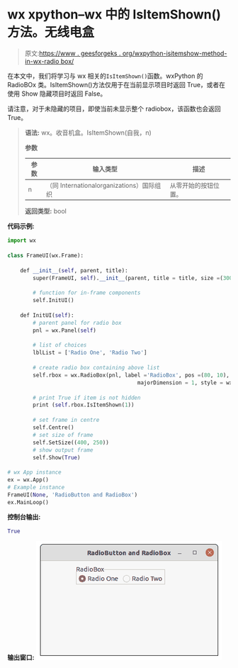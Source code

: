 # wx xpython–wx 中的 IsItemShown()方法。无线电盒

> 原文:[https://www . geesforgeks . org/wxpython-isitemshow-method-in-wx-radio box/](https://www.geeksforgeeks.org/wxpython-isitemshown-method-in-wx-radiobox/)

在本文中，我们将学习与 wx 相关的`IsItemShown()`函数。wxPython 的 RadioBOx 类。IsItemShown()方法仅用于在当前显示项目时返回 True，或者在使用 Show 隐藏项目时返回 False。

请注意，对于未隐藏的项目，即使当前未显示整个 radiobox，该函数也会返回 True。

> **语法:**
> wx。收音机盒。IsItemShown(自我，n)
> 
> **参数**
> 
> | 参数 | 输入类型 | 描述 |
> | --- | --- | --- |
> | n | （同 Internationalorganizations）国际组织 | 从零开始的按钮位置。 |
> 
> **返回类型:** bool

**代码示例:**

```py
import wx

class FrameUI(wx.Frame):

    def __init__(self, parent, title):
        super(FrameUI, self).__init__(parent, title = title, size =(300, 200))

        # function for in-frame components
        self.InitUI()

    def InitUI(self):
        # parent panel for radio box
        pnl = wx.Panel(self)

        # list of choices
        lblList = ['Radio One', 'Radio Two']

        # create radio box containing above list
        self.rbox = wx.RadioBox(pnl, label ='RadioBox', pos =(80, 10), choices = lblList,
                                         majorDimension = 1, style = wx.RA_SPECIFY_ROWS)

        # print True if item is not hidden
        print (self.rbox.IsItemShown(1))

        # set frame in centre
        self.Centre()
        # set size of frame
        self.SetSize((400, 250))
        # show output frame
        self.Show(True)

# wx App instance
ex = wx.App()
# Example instance
FrameUI(None, 'RadioButton and RadioBox')
ex.MainLoop()
```

**控制台输出:**

```py
True
```

**输出窗口:**
![](img/244dc2ee63e75cd5ef169b96a1917c6e.png)